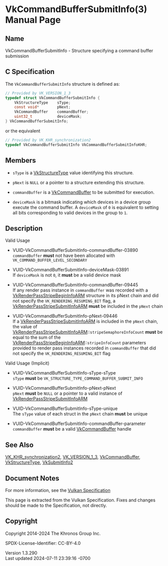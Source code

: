 # VkCommandBufferSubmitInfo(3) Manual Page

## Name

VkCommandBufferSubmitInfo - Structure specifying a command buffer
submission



## <a href="#_c_specification" class="anchor"></a>C Specification

The `VkCommandBufferSubmitInfo` structure is defined as:

``` c
// Provided by VK_VERSION_1_3
typedef struct VkCommandBufferSubmitInfo {
    VkStructureType    sType;
    const void*        pNext;
    VkCommandBuffer    commandBuffer;
    uint32_t           deviceMask;
} VkCommandBufferSubmitInfo;
```

or the equivalent

``` c
// Provided by VK_KHR_synchronization2
typedef VkCommandBufferSubmitInfo VkCommandBufferSubmitInfoKHR;
```

## <a href="#_members" class="anchor"></a>Members

- `sType` is a [VkStructureType](https://registry.khronos.org/vulkan/specs/1.3-extensions/man/html/VkStructureType.html) value identifying
  this structure.

- `pNext` is `NULL` or a pointer to a structure extending this
  structure.

- `commandBuffer` is a [VkCommandBuffer](https://registry.khronos.org/vulkan/specs/1.3-extensions/man/html/VkCommandBuffer.html) to be
  submitted for execution.

- `deviceMask` is a bitmask indicating which devices in a device group
  execute the command buffer. A `deviceMask` of `0` is equivalent to
  setting all bits corresponding to valid devices in the group to `1`.

## <a href="#_description" class="anchor"></a>Description

Valid Usage

- <a href="#VUID-VkCommandBufferSubmitInfo-commandBuffer-03890"
  id="VUID-VkCommandBufferSubmitInfo-commandBuffer-03890"></a>
  VUID-VkCommandBufferSubmitInfo-commandBuffer-03890  
  `commandBuffer` **must** not have been allocated with
  `VK_COMMAND_BUFFER_LEVEL_SECONDARY`

- <a href="#VUID-VkCommandBufferSubmitInfo-deviceMask-03891"
  id="VUID-VkCommandBufferSubmitInfo-deviceMask-03891"></a>
  VUID-VkCommandBufferSubmitInfo-deviceMask-03891  
  If `deviceMask` is not `0`, it **must** be a valid device mask

- <a href="#VUID-VkCommandBufferSubmitInfo-commandBuffer-09445"
  id="VUID-VkCommandBufferSubmitInfo-commandBuffer-09445"></a>
  VUID-VkCommandBufferSubmitInfo-commandBuffer-09445  
  If any render pass instance in `commandBuffer` was recorded with a
  [VkRenderPassStripeBeginInfoARM](https://registry.khronos.org/vulkan/specs/1.3-extensions/man/html/VkRenderPassStripeBeginInfoARM.html)
  structure in its pNext chain and did not specify the
  `VK_RENDERING_RESUMING_BIT` flag, a
  [VkRenderPassStripeSubmitInfoARM](https://registry.khronos.org/vulkan/specs/1.3-extensions/man/html/VkRenderPassStripeSubmitInfoARM.html)
  **must** be included in the `pNext` chain

- <a href="#VUID-VkCommandBufferSubmitInfo-pNext-09446"
  id="VUID-VkCommandBufferSubmitInfo-pNext-09446"></a>
  VUID-VkCommandBufferSubmitInfo-pNext-09446  
  If a
  [VkRenderPassStripeSubmitInfoARM](https://registry.khronos.org/vulkan/specs/1.3-extensions/man/html/VkRenderPassStripeSubmitInfoARM.html)
  is included in the `pNext` chain, the value of
  [VkRenderPassStripeSubmitInfoARM](https://registry.khronos.org/vulkan/specs/1.3-extensions/man/html/VkRenderPassStripeSubmitInfoARM.html)::`stripeSemaphoreInfoCount`
  **must** be equal to the sum of the
  [VkRenderPassStripeBeginInfoARM](https://registry.khronos.org/vulkan/specs/1.3-extensions/man/html/VkRenderPassStripeBeginInfoARM.html)::`stripeInfoCount`
  parameters provided to render pass instances recorded in
  `commandBuffer` that did not specify the `VK_RENDERING_RESUMING_BIT`
  flag

Valid Usage (Implicit)

- <a href="#VUID-VkCommandBufferSubmitInfo-sType-sType"
  id="VUID-VkCommandBufferSubmitInfo-sType-sType"></a>
  VUID-VkCommandBufferSubmitInfo-sType-sType  
  `sType` **must** be `VK_STRUCTURE_TYPE_COMMAND_BUFFER_SUBMIT_INFO`

- <a href="#VUID-VkCommandBufferSubmitInfo-pNext-pNext"
  id="VUID-VkCommandBufferSubmitInfo-pNext-pNext"></a>
  VUID-VkCommandBufferSubmitInfo-pNext-pNext  
  `pNext` **must** be `NULL` or a pointer to a valid instance of
  [VkRenderPassStripeSubmitInfoARM](https://registry.khronos.org/vulkan/specs/1.3-extensions/man/html/VkRenderPassStripeSubmitInfoARM.html)

- <a href="#VUID-VkCommandBufferSubmitInfo-sType-unique"
  id="VUID-VkCommandBufferSubmitInfo-sType-unique"></a>
  VUID-VkCommandBufferSubmitInfo-sType-unique  
  The `sType` value of each struct in the `pNext` chain **must** be
  unique

- <a href="#VUID-VkCommandBufferSubmitInfo-commandBuffer-parameter"
  id="VUID-VkCommandBufferSubmitInfo-commandBuffer-parameter"></a>
  VUID-VkCommandBufferSubmitInfo-commandBuffer-parameter  
  `commandBuffer` **must** be a valid
  [VkCommandBuffer](https://registry.khronos.org/vulkan/specs/1.3-extensions/man/html/VkCommandBuffer.html) handle

## <a href="#_see_also" class="anchor"></a>See Also

[VK_KHR_synchronization2](https://registry.khronos.org/vulkan/specs/1.3-extensions/man/html/VK_KHR_synchronization2.html),
[VK_VERSION_1_3](https://registry.khronos.org/vulkan/specs/1.3-extensions/man/html/VK_VERSION_1_3.html),
[VkCommandBuffer](https://registry.khronos.org/vulkan/specs/1.3-extensions/man/html/VkCommandBuffer.html),
[VkStructureType](https://registry.khronos.org/vulkan/specs/1.3-extensions/man/html/VkStructureType.html),
[VkSubmitInfo2](https://registry.khronos.org/vulkan/specs/1.3-extensions/man/html/VkSubmitInfo2.html)

## <a href="#_document_notes" class="anchor"></a>Document Notes

For more information, see the <a
href="https://registry.khronos.org/vulkan/specs/1.3-extensions/html/vkspec.html#VkCommandBufferSubmitInfo"
target="_blank" rel="noopener">Vulkan Specification</a>

This page is extracted from the Vulkan Specification. Fixes and changes
should be made to the Specification, not directly.

## <a href="#_copyright" class="anchor"></a>Copyright

Copyright 2014-2024 The Khronos Group Inc.

SPDX-License-Identifier: CC-BY-4.0

Version 1.3.290  
Last updated 2024-07-11 23:39:16 -0700
